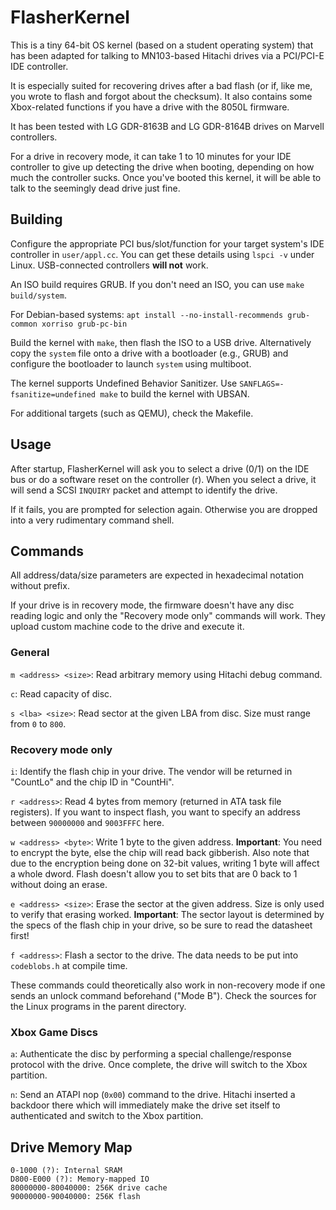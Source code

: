 # FlasherKernel

This is a tiny 64-bit OS kernel (based on a student operating system) that has been adapted for talking to MN103-based Hitachi drives via a PCI/PCI-E IDE controller.

It is especially suited for recovering drives after a bad flash (or if, like me, you wrote to flash and forgot about the checksum). It also contains some Xbox-related functions if you have a drive with the 8050L firmware.

It has been tested with LG GDR-8163B and LG GDR-8164B drives on Marvell controllers.

For a drive in recovery mode, it can take 1 to 10 minutes for your IDE controller to give up detecting the drive when booting, depending on how much the controller sucks. Once you've booted this kernel, it will be able to talk to the seemingly dead drive just fine.

## Building

Configure the appropriate PCI bus/slot/function for your target system's IDE controller in `user/appl.cc`. You can get these details using `lspci -v` under Linux. USB-connected controllers **will not** work.

An ISO build requires GRUB. If you don't need an ISO, you can use `make build/system`.

For Debian-based systems:
```apt install --no-install-recommends grub-common xorriso grub-pc-bin```

Build the kernel with `make`, then flash the ISO to a USB drive. Alternatively copy the `system` file onto a drive with a bootloader (e.g., GRUB) and configure the bootloader to launch `system` using multiboot.

The kernel supports Undefined Behavior Sanitizer. Use `SANFLAGS=-fsanitize=undefined make` to build the kernel with UBSAN.

For additional targets (such as QEMU), check the Makefile.

## Usage

After startup, FlasherKernel will ask you to select a drive (0/1) on the IDE bus or do a software reset on the controller (r). When you select a drive, it will send a SCSI `INQUIRY` packet and attempt to identify the drive.

If it fails, you are prompted for selection again. Otherwise you are dropped into a very rudimentary command shell.

## Commands

All address/data/size parameters are expected in hexadecimal notation without prefix.

If your drive is in recovery mode, the firmware doesn't have any disc reading logic and only the "Recovery mode only" commands will work. They upload custom machine code to the drive and execute it.

### General
`m <address> <size>`: Read arbitrary memory using Hitachi debug command.

`c`: Read capacity of disc.

`s <lba> <size>`: Read sector at the given LBA from disc. Size must range from `0` to `800`.

### Recovery mode only
`i`: Identify the flash chip in your drive. The vendor will be returned in "CountLo" and the chip ID in "CountHi".

`r <address>`: Read 4 bytes from memory (returned in ATA task file registers). If you want to inspect flash, you want to specify an address between `90000000` and `9003FFFC` here.

`w <address> <byte>`: Write 1 byte to the given address.
**Important**: You need to encrypt the byte, else the chip will read back gibberish. Also note that due to the encryption being done on 32-bit values, writing 1 byte will affect a whole dword. Flash doesn't allow you to set bits that are 0 back to 1 without doing an erase.

`e <address> <size>`: Erase the sector at the given address. Size is only used to verify that erasing worked. 
**Important**: The sector layout is determined by the specs of the flash chip in your drive, so be sure to read the datasheet first!

`f <address>`: Flash a sector to the drive. The data needs to be put into `codeblobs.h` at compile time.

These commands could theoretically also work in non-recovery mode if one sends an unlock command beforehand ("Mode B"). Check the sources for the Linux programs in the parent directory.

### Xbox Game Discs
`a`: Authenticate the disc by performing a special challenge/response protocol with the drive. Once complete, the drive will switch to the Xbox partition.

`n`: Send an ATAPI nop (`0x00`) command to the drive. Hitachi inserted a backdoor there which will immediately make the drive set itself to authenticated and switch to the Xbox partition.

## Drive Memory Map

```
0-1000 (?): Internal SRAM
D800-E000 (?): Memory-mapped IO
80000000-80040000: 256K drive cache
90000000-90040000: 256K flash
```
